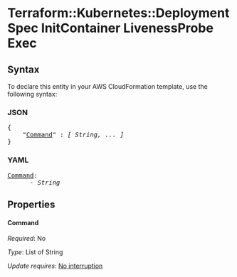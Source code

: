 # Terraform::Kubernetes::Deployment Spec InitContainer LivenessProbe Exec

## Syntax

To declare this entity in your AWS CloudFormation template, use the following syntax:

### JSON

<pre>
{
    "<a href="#command" title="Command">Command</a>" : <i>[ String, ... ]</i>
}
</pre>

### YAML

<pre>
<a href="#command" title="Command">Command</a>: <i>
      - String</i>
</pre>

## Properties

#### Command

_Required_: No

_Type_: List of String

_Update requires_: [No interruption](https://docs.aws.amazon.com/AWSCloudFormation/latest/UserGuide/using-cfn-updating-stacks-update-behaviors.html#update-no-interrupt)

